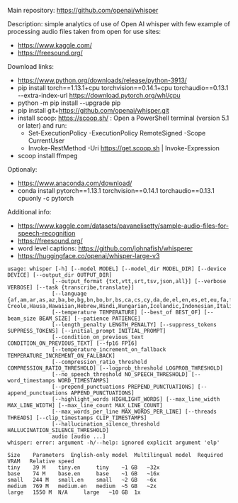 Main repository: 
https://github.com/openai/whisper

Description: simple analytics of use of Open AI whisper with few example of processing audio files taken from open for use sites: 
 * https://www.kaggle.com/
 * https://freesound.org/

Download links:
 * https://www.python.org/downloads/release/python-3913/
 * pip install torch==1.13.1+cpu torchvision==0.14.1+cpu torchaudio==0.13.1 --extra-index-url https://download.pytorch.org/whl/cpu
 * python -m pip install --upgrade pip
 * pip install git+https://github.com/openai/whisper.git 
 * install scoop: https://scoop.sh/ : Open a PowerShell terminal (version 5.1 or later) and run:
   * Set-ExecutionPolicy -ExecutionPolicy RemoteSigned -Scope CurrentUser
   * Invoke-RestMethod -Uri https://get.scoop.sh | Invoke-Expression
 * scoop install ffmpeg

Optionaly:
 * https://www.anaconda.com/download/
 * conda install pytorch==1.13.1 torchvision==0.14.1 torchaudio==0.13.1 cpuonly -c pytorch
 
 
 
 Additional info:
 * https://www.kaggle.com/datasets/pavanelisetty/sample-audio-files-for-speech-recognition
 * https://freesound.org/
 * word level captions: https://github.com/johnafish/whisperer
 * https://huggingface.co/openai/whisper-large-v3
 
 
 
 ```
 usage: whisper [-h] [--model MODEL] [--model_dir MODEL_DIR] [--device DEVICE] [--output_dir OUTPUT_DIR]
               [--output_format {txt,vtt,srt,tsv,json,all}] [--verbose VERBOSE] [--task {transcribe,translate}]
               [--language {af,am,ar,as,az,ba,be,bg,bn,bo,br,bs,ca,cs,cy,da,de,el,en,es,et,eu,fa,fi,fo,fr,gl,gu,ha,haw,he,hi,hr,ht,hu,hy,id,is,it,ja,jw,ka,kk,km,kn,ko,la,lb,ln,lo,lt,lv,mg,mi,mk,ml,mn,mr,ms,mt,my,ne,nl,nn,no,oc,pa,pl,ps,pt,ro,ru,sa,sd,si,sk,sl,sn,so,sq,sr,su,sv,sw,ta,te,tg,th,tk,tl,tr,tt,uk,ur,uz,vi,yi,yo,yue,zh,Afrikaans,Albanian,Amharic,Arabic,Armenian,Assamese,Azerbaijani,Bashkir,Basque,Belarusian,Bengali,Bosnian,Breton,Bulgarian,Burmese,Cantonese,Castilian,Catalan,Chinese,Croatian,Czech,Danish,Dutch,English,Estonian,Faroese,Finnish,Flemish,French,Galician,Georgian,German,Greek,Gujarati,Haitian,Haitian Creole,Hausa,Hawaiian,Hebrew,Hindi,Hungarian,Icelandic,Indonesian,Italian,Japanese,Javanese,Kannada,Kazakh,Khmer,Korean,Lao,Latin,Latvian,Letzeburgesch,Lingala,Lithuanian,Luxembourgish,Macedonian,Malagasy,Malay,Malayalam,Maltese,Mandarin,Maori,Marathi,Moldavian,Moldovan,Mongolian,Myanmar,Nepali,Norwegian,Nynorsk,Occitan,Panjabi,Pashto,Persian,Polish,Portuguese,Punjabi,Pushto,Romanian,Russian,Sanskrit,Serbian,Shona,Sindhi,Sinhala,Sinhalese,Slovak,Slovenian,Somali,Spanish,Sundanese,Swahili,Swedish,Tagalog,Tajik,Tamil,Tatar,Telugu,Thai,Tibetan,Turkish,Turkmen,Ukrainian,Urdu,Uzbek,Valencian,Vietnamese,Welsh,Yiddish,Yoruba}]
               [--temperature TEMPERATURE] [--best_of BEST_OF] [--beam_size BEAM_SIZE] [--patience PATIENCE]
               [--length_penalty LENGTH_PENALTY] [--suppress_tokens SUPPRESS_TOKENS] [--initial_prompt INITIAL_PROMPT]
               [--condition_on_previous_text CONDITION_ON_PREVIOUS_TEXT] [--fp16 FP16]
               [--temperature_increment_on_fallback TEMPERATURE_INCREMENT_ON_FALLBACK]
               [--compression_ratio_threshold COMPRESSION_RATIO_THRESHOLD] [--logprob_threshold LOGPROB_THRESHOLD]
               [--no_speech_threshold NO_SPEECH_THRESHOLD] [--word_timestamps WORD_TIMESTAMPS]
               [--prepend_punctuations PREPEND_PUNCTUATIONS] [--append_punctuations APPEND_PUNCTUATIONS]
               [--highlight_words HIGHLIGHT_WORDS] [--max_line_width MAX_LINE_WIDTH] [--max_line_count MAX_LINE_COUNT]
               [--max_words_per_line MAX_WORDS_PER_LINE] [--threads THREADS] [--clip_timestamps CLIP_TIMESTAMPS]
               [--hallucination_silence_threshold HALLUCINATION_SILENCE_THRESHOLD]
               audio [audio ...]
whisper: error: argument -h/--help: ignored explicit argument 'elp'
 ```
 
 ```
Size 	Parameters 	English-only model 	Multilingual model 	Required VRAM 	Relative speed
tiny 	39 M 	tiny.en 	tiny 	~1 GB 	~32x
base 	74 M 	base.en 	base 	~1 GB 	~16x
small 	244 M 	small.en 	small 	~2 GB 	~6x
medium 	769 M 	medium.en 	medium 	~5 GB 	~2x
large 	1550 M 	N/A 	large 	~10 GB 	1x
 ```
 
 